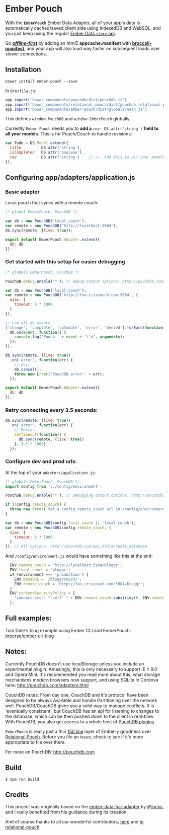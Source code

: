 # Ember Pouch

With the **`EmberPouch`** Ember Data Adapter, all of your app's data is automatically cached/saved client side using IndexedDB and WebSQL, and you just keep using the regular [Ember Data `store` api](http://emberjs.com/api/data/classes/DS.Store.html#method_all). 

Go [_**offline-first**_](http://offlinefirst.org/) by adding an html5 **appcache.manifest** with [**broccoli-manifest**](https://github.com/racido/broccoli-manifest), and your app will also load way faster on subsequent loads over slower connections.

## Installation

    bower install ember-pouch --save

In `Brocfile.js`:

```js
app.import('bower_components/pouchdb/dist/pouchdb.js');
app.import('bower_components/relational-pouch/dist/pouchdb.relational-pouch.js');
app.import('bower_components/ember-pouch/dist/globals/main.js');
```

This defines `window.PouchDB` and `window.EmberPouch` globally.

Currently `Ember-Pouch` needs you to **add a** `rev: DS.attr('string')` **field to all your models**. This is for Pouch/Couch to handle revisions:

```js
var Todo = DS.Model.extend({
  title       : DS.attr('string'),
  isCompleted : DS.attr('boolean'),
  rev         : DS.attr('string')    // <-- Add this to all your models
});
```

## Configuring app/adapters/application.js

### Basic adapter

Local pouch that syncs with a remote couch:
```js
/* global EmberPouch, PouchDB */

var db = new PouchDB('local_couch');
var remote = new PouchDB('http://localhost:5984');
db.sync(remote, {live: true});

export default EmberPouch.Adapter.extend({
  db: db
});
```

### Get started with this setup for easier debugging

```javascript
/* globals EmberPouch, PouchDB */

PouchDB.debug.enable('*'); // Debug output options: http://pouchdb.com/api.html#debug_mode

var db = new PouchDB('local_couch');
var remote = new PouchDB('http://foo.iriscouch.com:5984', {
  ajax: {
    timeout: 6 * 1000
  }
});

// Log all db events 
['change', 'complete', 'uptodate', 'error', 'denied'].forEach(function(event) {
  db.on(event, function() {
    console.log('Pouch ' + event + '\'d', arguments);
  });
});

db.sync(remote, {live: true})
  .on('error', function(err) {
    // Fail:
    db.cancel();
    throw new Error('PouchDB error:' + err);
  });

export default EmberPouch.Adapter.extend({
  db: db
});
```

### Retry connecting every 3.5 seconds:

```javascript
db.sync(remote, {live: true})
  .on('error', function(err) {
    // Retry:
    setTimeout(function() {
      db.sync(remote, {live: true})
    }, 3.5 * 1000);
  });
```


### Configure dev and prod urls:
At the top of your `adapters/application.js`:
```javascript
/* globals EmberPouch, PouchDB */
import config from '../config/environment';

PouchDB.debug.enable('*'); // Debugging output options: http://pouchdb.com/api.html#debug_mode

if (!config.remote_couch) {
  throw new Error('Set a config.remote_couch url in /config/environment.js');
}

var db = new PouchDB(config.local_couch || 'local_couch');
var remote = new PouchDB(config.remote_couch, {
  ajax: {
    timeout: 6 * 1000
  }
}); // All options: http://pouchdb.com/api.html#create_database
```

And `/config/environment.js` would have something like this at the end:
```javascript
  ENV.remote_couch = 'http://localhost:5984/bloggr';
  ENV.local_couch = 'bloggr';
  if (environment === 'production') {
    ENV.baseURL = '/bloggrcouch/';
    ENV.remote_couch = 'http://foo.iriscouch.com:5984/bloggr';
  }
  ENV.contentSecurityPolicy = {
    'connect-src': "'self' " + ENV.remote_couch.substring(0, ENV.remote_couch.indexOf('/', 9))
  };
```

## Full examples:

Tom Dale's blog example using Ember CLI and EmberPouch: [broerse/ember-cli-blog](https://github.com/broerse/ember-cli-blog)


## Notes:

Currently PouchDB doesn't use localStorage unless you include an experimental plugin. Amazingly, this is only necessary to support IE ≤ 9.0 and Opera Mini. It's recommended you read more about this, what storage mechanisms modern browsers now support, and using SQLite in Cordova here: http://pouchdb.com/adapters.html

CouchDB notes:
From day one, CouchDB and it's protocol have been designed to be always Available and handle Partitioning over the network well. PouchDB/CouchDB gives you a solid way to manage conflicts. It is 'eventually consistent', but CouchDB has an api for listening to changes to the database, which can be then pushed down to the client in real-time. With PouchDB, you also get access to a whole host of [PouchDB plugins](http://pouchdb.com/external.html)

`EmberPouch` is really just a thin [150 line](https://github.com/nolanlawson/ember-pouch/blob/master/lib/pouchdb-adapter.js) layer of Ember-y goodness over [Relational Pouch](https://github.com/nolanlawson/relational-pouch). Before you file an issue, check to see if it's more appropriate to file over there.

For more on PouchDB: http://pouchdb.com

## Build

    $ npm run build

## Credits

This project was originally based on the [ember-data-hal-adapter](https://github.com/locks/ember-data-hal-adapter) by [@locks](https://github.com/locks), and I really benefited from his guidance during its creation.

And of course thanks to all our wonderful contributors, [here](https://github.com/nolanlawson/ember-pouch/graphs/contributors) and [in relational-pouch](https://github.com/nolanlawson/relational-pouch/graphs/contributors)! 


